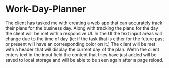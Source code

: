 # Work-Day-Planner
The client has tasked me with creating a web app that can accurately track their plans for the business day. 
Along with tracking the plans for the day the client will be met with a responsive UI. In the UI the text input areas will change due to the time of day
(ie: if the task that is either for the future past or present will have an corresponding color on it.)
The client will be met with a header that will display the current day of the plan. 
Wehn the client enters text in the input field the content that they have just added will be saved to local storage and will be able to be seen again after a page reload. 
